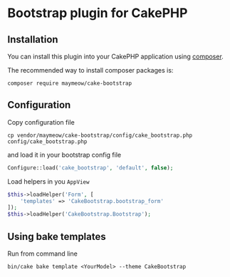 # Bootstrap plugin for CakePHP

## Installation

You can install this plugin into your CakePHP application using [composer](https://getcomposer.org).

The recommended way to install composer packages is:

```
composer require maymeow/cake-bootstrap
```

## Configuration

Copy configuration file

```shell
cp vendor/maymeow/cake-bootstrap/config/cake_bootstrap.php config/cake_bootstrap.php
```

and load it in your bootstrap config file

```php
Configure::load('cake_bootstrap', 'default', false);
```

Load helpers in you `AppView`

```php
$this->loadHelper('Form', [
    'templates' => 'CakeBootstrap.bootstrap_form'
]);
$this->loadHelper('CakeBootstrap.Bootstrap');
```

## Using bake templates

Run from command line

```shell
bin/cake bake template <YourModel> --theme CakeBootstrap
```